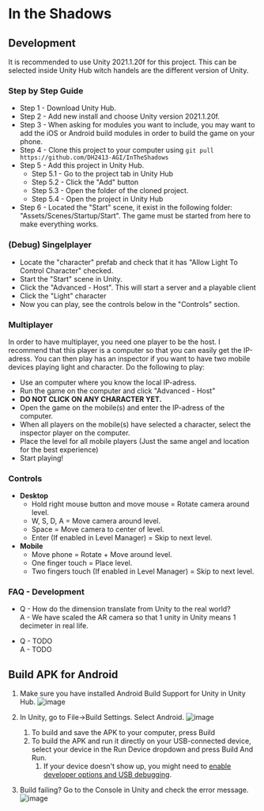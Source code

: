 # In the Shadows

## Development
It is recommended to use Unity 2021.1.20f for this project. This can be selected inside Unity Hub witch handels are the different version of Unity.

### Step by Step Guide
* Step 1 - Download Unity Hub.
* Step 2 - Add new install and choose Unity version 2021.1.20f.
* Step 3 - When asking for modules you want to include, you may want to add the iOS or Android build modules in order to build the game on your phone.
* Step 4 - Clone this project to your computer using `git pull https://github.com/DH2413-AGI/InTheShadows`
* Step 5 - Add this project in Unity Hub.
  * Step 5.1 - Go to the project tab in Unity Hub
  * Step 5.2 - Click the "Add" button
  * Step 5.3 - Open the folder of the cloned project.
  * Step 5.4 - Open the project in Unity Hub
* Step 6 - Located the "Start" scene, it exist in the following folder: "Assets/Scenes/Startup/Start". The game must be started from here to make everything works.

### (Debug) Singelplayer
* Locate the "character" prefab and check that it has "Allow Light To Control Character" checked.
* Start the "Start" scene in Unity.
* Click the "Advanced - Host". This will start a server and a playable client
* Click the "Light" character
* Now you can play, see the controls below in the "Controls" section.

### Multiplayer
In order to have multiplayer, you need one player to be the host. I recommend that this player is a computer so that you can easily get the IP-adress. You can then play has an inspector if you want to have two mobile devices playing light and character. Do the following to play:
* Use an computer where you know the local IP-adress.
* Run the game on the computer and click "Advanced - Host"
* **DO NOT CLICK ON ANY CHARACTER YET.**
* Open the game on the mobile(s) and enter the IP-adress of the computer.
* When all players on the mobile(s) have selected a character, select the inspector player on the computer.
* Place the level for all mobile players (Just the same angel and location for the best experience)
* Start playing! 


### Controls
* **Desktop**
  * Hold right mouse button and move mouse = Rotate camera around level.
  * W, S, D, A = Move camera around level.
  * Space = Move camera to center of level.
  * Enter (If enabled in Level Manager) = Skip to next level.
* **Mobile**
  * Move phone = Rotate + Move around level.
  * One finger touch = Place level.
  * Two fingers touch (If enabled in Level Manager) = Skip to next level.

### FAQ - Development
* Q - How do the dimension translate from Unity to the real world?  
A - We have scaled the AR camera so that 1 unity in Unity means 1 decimeter in real life.

* Q - TODO  
A - TODO

## Build APK for Android

1. Make sure you have installed Android Build Support for Unity in Unity Hub.
![image](https://user-images.githubusercontent.com/40182097/135980789-b6a3b57a-4d40-49db-804b-41e80662ceba.png)

2. In Unity, go to File->Build Settings. Select Android. 
![image](https://user-images.githubusercontent.com/40182097/135981096-3b04464c-67c5-4aa8-8a00-802e3d4fd150.png)

   1. To build and save the APK to your computer, press Build
   1. To build the APK and run it directly on your USB-connected device, select your device in the Run Device dropdown and press Build And Run. 
      1. If your device doesn't show up, you might need to [enable developer options and USB debugging](https://developer.android.com/studio/debug/dev-options).
3. Build failing?
Go to the Console in Unity and check the error message.
![image](https://user-images.githubusercontent.com/40182097/135982155-f9fccf72-ed9a-4d3d-bb54-191b12afa24a.png)
